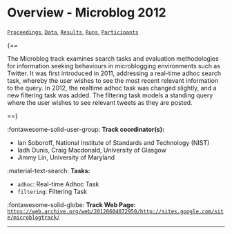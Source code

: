 # Overview - Microblog 2012

[`Proceedings`](./proceedings.md), [`Data`](./data.md), [`Results`](./results.md), [`Runs`](./runs.md), [`Participants`](./participants.md)

{==

The Microblog track examines search tasks and evaluation methodologies for information seeking behaviours in microblogging environments such as Twitter. It was first introduced in 2011, addressing a real-time adhoc search task, whereby the user wishes to see the most recent relevant information to the query. In 2012, the realtime adhoc task was changed slightly, and a new filtering task was added. The filtering task models a standing query where the user wishes to see relevant tweets as they are posted.

==}

:fontawesome-solid-user-group: **Track coordinator(s):**

- Ian Soboroff, National Institute of Standards and Technology (NIST) 
- Iadh Ounis, Craig Macdonald, University of Glasgow 
- Jimmy Lin, University of Maryland 

:material-text-search: **Tasks:**

- `adhoc`: Real-time Adhoc Task 
- `filtering`: Filtering Task 

:fontawesome-solid-globe: **Track Web Page:** [`https://web.archive.org/web/20120604072950/http://sites.google.com/site/microblogtrack/`](https://web.archive.org/web/20120604072950/http://sites.google.com/site/microblogtrack/) 

---

